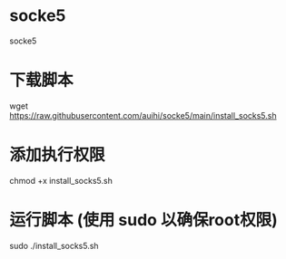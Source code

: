 # socke5
socke5
# 下载脚本
wget https://raw.githubusercontent.com/auihi/socke5/main/install_socks5.sh

# 添加执行权限
chmod +x install_socks5.sh

# 运行脚本 (使用 sudo 以确保root权限)
sudo ./install_socks5.sh
